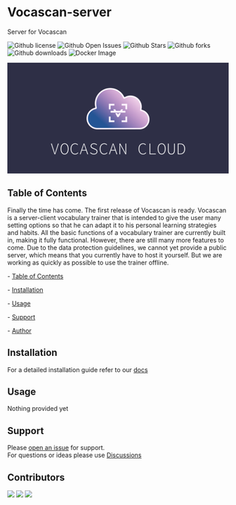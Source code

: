 # Vocascan-server
Server for Vocascan

![Github license](https://img.shields.io/github/license/vocascan/Vocascan-server?style=flat-square)
![Github Open Issues](https://img.shields.io/github/issues/vocascan/Vocascan-server?style=flat-square)
![Github Stars](https://img.shields.io/github/stars/vocascan/Vocascan-server?style=flat-square)
![Github forks](https://img.shields.io/github/forks/vocascan/Vocascan-server?style=flat-square)
![Github downloads](https://img.shields.io/github/downloads/vocascan/Vocascan-server/total?label=Downloads)
![Docker Image](https://img.shields.io/github/workflow/status/vocascan/vocascan-server/docker?label=Build&style=flat-square)

![cover](./images/vocascan-server-cover.png)

## Table of Contents

Finally the time has come. The first release of Vocascan is ready. Vocascan is a server-client vocabulary trainer that is intended to give the user many setting options so that he can adapt it to his personal learning strategies and habits. All the basic functions of a vocabulary trainer are currently built in, making it fully functional. However, there are still many more features to come. Due to the data protection guidelines, we cannot yet provide a public server, which means that you currently have to host it yourself. But we are working as quickly as possible to use the trainer offline.



  \- [Table of Contents](#table-of-contents)

  \- [Installation](#installation)

  \- [Usage](#usage)

  \- [Support](#support)

  \- [Author](#author)



## Installation


For a detailed installation guide refer to our [docs](https://vocascan.github.io/documentation/#/vocascan-server/installation)

## Usage



Nothing provided yet



## Support



Please [open an issue](https://github.com/vocascan/vocascan-server/issues/new) for support.<br />
For questions or ideas please use [Discussions](https://github.com/vocascan/vocascan-server/discussions)


## Contributors

[<img src="https://github.com/noctera.png" width="50" />](https://github.com/noctera)
[<img src="https://github.com/luwol03.png" width="50" />](https://github.com/luwol03)
[<img src="https://github.com/retfloww.png" width="50" />](https://github.com/retfloww)
